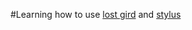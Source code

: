 #Learning how to use [lost gird](https://www.npmjs.com/package/lost) and [stylus](https://www.npmjs.com/package/stylus)
